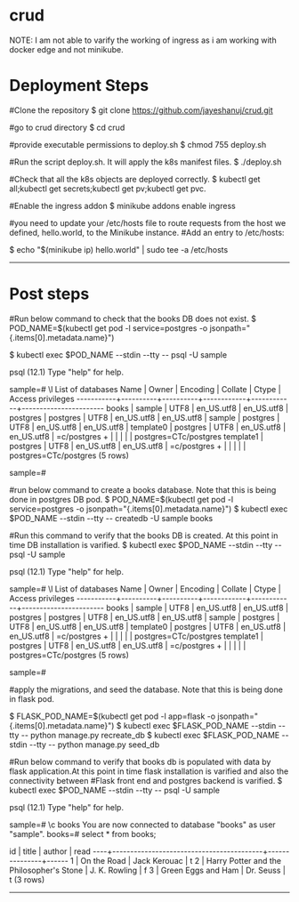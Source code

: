# crud
NOTE: I am not able to varify the working of ingress as i am working with docker edge and not minikube.


# Deployment Steps

#Clone the repository
$ git clone https://github.com/jayeshanuj/crud.git

#go to crud directory
$ cd crud

#provide executable permissions to deploy.sh
$ chmod 755 deploy.sh

#Run the script deploy.sh. It will apply the k8s manifest files.
$ ./deploy.sh

#Check that all the k8s objects are deployed correctly.
$ kubectl get all;kubectl get secrets;kubectl get pv;kubectl get pvc.

#Enable the ingress addon 
$ minikube addons enable ingress



#you need to update your /etc/hosts file to route requests from the host we defined, hello.world, to the Minikube instance.
#Add an entry to /etc/hosts:

$ echo "$(minikube ip) hello.world" | sudo tee -a /etc/hosts

---------------------------------------------------------------------------


# Post steps

#Run below command to check that the books DB does not exist.
$ POD_NAME=$(kubectl get pod -l service=postgres -o jsonpath="{.items[0].metadata.name}")

$ kubectl exec $POD_NAME --stdin --tty -- psql -U sample

psql (12.1)
Type "help" for help.

sample=# \l
                                 List of databases
   Name    |  Owner   | Encoding |  Collate   |   Ctype    |   Access privileges
-----------+----------+----------+------------+------------+-----------------------
 books     | sample   | UTF8     | en_US.utf8 | en_US.utf8 |
 postgres  | postgres | UTF8     | en_US.utf8 | en_US.utf8 |
 sample    | postgres | UTF8     | en_US.utf8 | en_US.utf8 |
 template0 | postgres | UTF8     | en_US.utf8 | en_US.utf8 | =c/postgres          +
           |          |          |            |            | postgres=CTc/postgres
 template1 | postgres | UTF8     | en_US.utf8 | en_US.utf8 | =c/postgres          +
           |          |          |            |            | postgres=CTc/postgres
(5 rows)

sample=#




#run below command to create a books database. Note that this is being done in postgres DB pod.
$ POD_NAME=$(kubectl get pod -l service=postgres -o jsonpath="{.items[0].metadata.name}")
$ kubectl exec $POD_NAME --stdin --tty -- createdb -U sample books

#Run this command to verify that the books DB is created. At this point in time DB installation is varified.
$ kubectl exec $POD_NAME --stdin --tty -- psql -U sample

psql (12.1)
Type "help" for help.

sample=# \l
                                 List of databases
   Name    |  Owner   | Encoding |  Collate   |   Ctype    |   Access privileges
-----------+----------+----------+------------+------------+-----------------------
 books     | sample   | UTF8     | en_US.utf8 | en_US.utf8 |
 postgres  | postgres | UTF8     | en_US.utf8 | en_US.utf8 |
 sample    | postgres | UTF8     | en_US.utf8 | en_US.utf8 |
 template0 | postgres | UTF8     | en_US.utf8 | en_US.utf8 | =c/postgres          +
           |          |          |            |            | postgres=CTc/postgres
 template1 | postgres | UTF8     | en_US.utf8 | en_US.utf8 | =c/postgres          +
           |          |          |            |            | postgres=CTc/postgres
(5 rows)

sample=#




#apply the migrations, and seed the database. Note that this is being done in flask pod.

$ FLASK_POD_NAME=$(kubectl get pod -l app=flask -o jsonpath="{.items[0].metadata.name}")
$ kubectl exec $FLASK_POD_NAME --stdin --tty -- python manage.py recreate_db
$ kubectl exec $FLASK_POD_NAME --stdin --tty -- python manage.py seed_db



#Run below command to verify that books db is populated with data by flask application.At this point in time flask installation is varified and also the connectivity between #Flask front end and postgres backend is varified.
$ kubectl exec $POD_NAME --stdin --tty -- psql -U sample

psql (12.1)
Type "help" for help.

sample=# \c books
You are now connected to database "books" as user "sample".
books=# select * from books;

 id |                  title                   |    author     | read
----+------------------------------------------+---------------+------
  1 | On the Road                              | Jack Kerouac  | t
  2 | Harry Potter and the Philosopher's Stone | J. K. Rowling | f
  3 | Green Eggs and Ham                       | Dr. Seuss     | t
(3 rows)

-------------------------------------------------------------------------------
